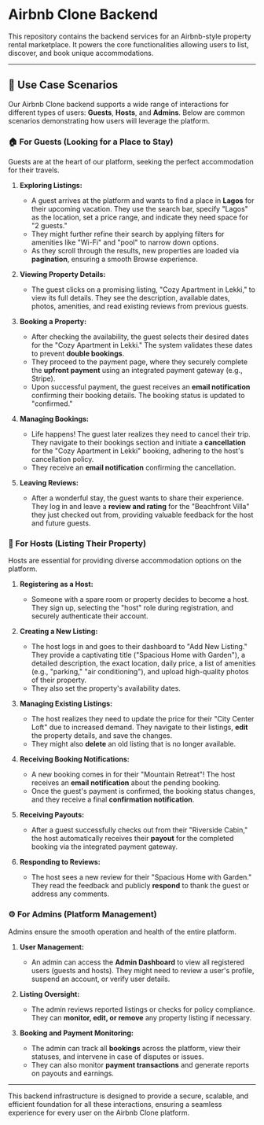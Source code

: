 # Airbnb Clone Backend

This repository contains the backend services for an Airbnb-style property rental marketplace. It powers the core functionalities allowing users to list, discover, and book unique accommodations.

---

## 🚀 Use Case Scenarios

Our Airbnb Clone backend supports a wide range of interactions for different types of users: **Guests**, **Hosts**, and **Admins**. Below are common scenarios demonstrating how users will leverage the platform.

### 🏠 For Guests (Looking for a Place to Stay)

Guests are at the heart of our platform, seeking the perfect accommodation for their travels.

1.  **Exploring Listings:**

    - A guest arrives at the platform and wants to find a place in **Lagos** for their upcoming vacation. They use the search bar, specify "Lagos" as the location, set a price range, and indicate they need space for "2 guests."
    - They might further refine their search by applying filters for amenities like "Wi-Fi" and "pool" to narrow down options.
    - As they scroll through the results, new properties are loaded via **pagination**, ensuring a smooth Browse experience.

2.  **Viewing Property Details:**

    - The guest clicks on a promising listing, "Cozy Apartment in Lekki," to view its full details. They see the description, available dates, photos, amenities, and read existing reviews from previous guests.

3.  **Booking a Property:**

    - After checking the availability, the guest selects their desired dates for the "Cozy Apartment in Lekki." The system validates these dates to prevent **double bookings**.
    - They proceed to the payment page, where they securely complete the **upfront payment** using an integrated payment gateway (e.g., Stripe).
    - Upon successful payment, the guest receives an **email notification** confirming their booking details. The booking status is updated to "confirmed."

4.  **Managing Bookings:**

    - Life happens! The guest later realizes they need to cancel their trip. They navigate to their bookings section and initiate a **cancellation** for the "Cozy Apartment in Lekki" booking, adhering to the host's cancellation policy.
    - They receive an **email notification** confirming the cancellation.

5.  **Leaving Reviews:**
    - After a wonderful stay, the guest wants to share their experience. They log in and leave a **review and rating** for the "Beachfront Villa" they just checked out from, providing valuable feedback for the host and future guests.

### 🏡 For Hosts (Listing Their Property)

Hosts are essential for providing diverse accommodation options on the platform.

1.  **Registering as a Host:**

    - Someone with a spare room or property decides to become a host. They sign up, selecting the "host" role during registration, and securely authenticate their account.

2.  **Creating a New Listing:**

    - The host logs in and goes to their dashboard to "Add New Listing." They provide a captivating title ("Spacious Home with Garden"), a detailed description, the exact location, daily price, a list of amenities (e.g., "parking," "air conditioning"), and upload high-quality photos of their property.
    - They also set the property's availability dates.

3.  **Managing Existing Listings:**

    - The host realizes they need to update the price for their "City Center Loft" due to increased demand. They navigate to their listings, **edit** the property details, and save the changes.
    - They might also **delete** an old listing that is no longer available.

4.  **Receiving Booking Notifications:**

    - A new booking comes in for their "Mountain Retreat"! The host receives an **email notification** about the pending booking.
    - Once the guest's payment is confirmed, the booking status changes, and they receive a final **confirmation notification**.

5.  **Receiving Payouts:**

    - After a guest successfully checks out from their "Riverside Cabin," the host automatically receives their **payout** for the completed booking via the integrated payment gateway.

6.  **Responding to Reviews:**
    - The host sees a new review for their "Spacious Home with Garden." They read the feedback and publicly **respond** to thank the guest or address any comments.

### ⚙️ For Admins (Platform Management)

Admins ensure the smooth operation and health of the entire platform.

1.  **User Management:**

    - An admin can access the **Admin Dashboard** to view all registered users (guests and hosts). They might need to review a user's profile, suspend an account, or verify user details.

2.  **Listing Oversight:**

    - The admin reviews reported listings or checks for policy compliance. They can **monitor, edit, or remove** any property listing if necessary.

3.  **Booking and Payment Monitoring:**
    - The admin can track all **bookings** across the platform, view their statuses, and intervene in case of disputes or issues.
    - They can also monitor **payment transactions** and generate reports on payouts and earnings.

---

This backend infrastructure is designed to provide a secure, scalable, and efficient foundation for all these interactions, ensuring a seamless experience for every user on the Airbnb Clone platform.
